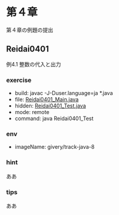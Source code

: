 # 第４章
第４章の例題の提出

## Reidai0401

例4.1 整数の代入と出力


### exercise

- build: javac -J-Duser.language=ja *.java
- file: [Reidai0401_Main.java](./chapter4/Reidai0401_Main.java)
- hidden: [Reidai0401_Test.java](./chapter4/Reidai0401_Test.java)
- mode: remote
- command: java Reidai0401_Test

### env

- imageName: givery/track-java-8

### hint
ああ

### tips
ああ


